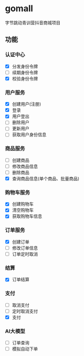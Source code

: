 # gomall
字节跳动青训营抖音商城项目

## 功能
### 认证中心
- [x] 分发身份令牌
- [ ] 续期身份令牌
- [x] 校验身份令牌

### 用户服务
- [x] 创建用户(注册)
- [x] 登录
- [x] 用户登出
- [ ] 删除用户
- [ ] 更新用户
- [ ] 获取用户身份信息

### 商品服务
- [ ] 创建商品
- [ ] 修改商品信息
- [ ] 删除商品
- [x] 查询商品信息(单个商品、批量商品)

### 购物车服务
- [x] 创建购物车
- [x] 清空购物车
- [x] 获取购物车信息

### 订单服务
- [x] 创建订单
- [ ] 修改订单信息
- [ ] 订单定时取消

### 结算
- [x] 订单结算

### 支付
- [ ] 取消支付
- [ ] 定时取消支付
- [x] 支付

### AI大模型
- [ ] 订单查询
- [ ] 模拟自动下单